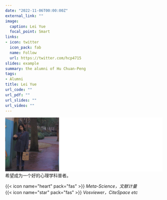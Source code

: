 ```yaml
---
date: "2022-11-06T00:00:00Z"
external_link: ""
image:
  caption: Lei Yue
  focal_point: Smart
links:
- icon: twitter
  icon_pack: fab
  name: Follow
  url: https://twitter.com/hcp4715
slides: example
summary: the alumni of Hu Chuan-Peng
tags:
- Alumni
title: Lei Yue
url_code: ""
url_pdf: ""
url_slides: ""
url_video: ""
---
```

![](images/yl1.png)
希望成为一个好的心理学科普者。

{{< icon name="heart" pack="fas" >}} _Meta-Science，文献计量_  
{{< icon name="star" pack="fas" >}} _Vosviewer，CiteSpace etc_  


